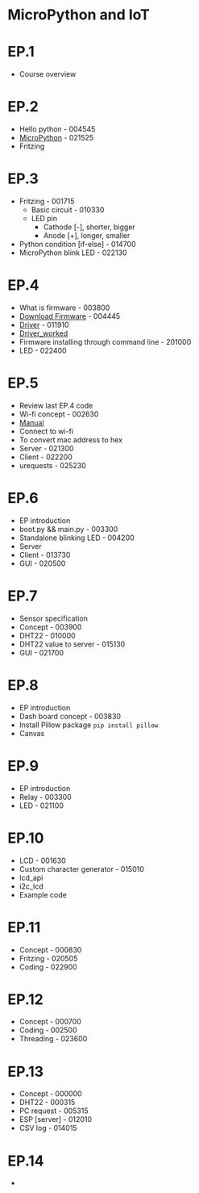 # MicroPython and IoT
# EP.1
- Course overview
# EP.2
- Hello python - 004545
- [MicroPython](https://micropython.org/unicorn/) - 021525
- Fritzing
# EP.3
- Fritzing - 001715 
    - Basic circuit - 010330
    - LED pin
        - Cathode [-], shorter, bigger
        - Anode [+], longer, smaller
- Python condition [if-else] - 014700
- MicroPython blink LED - 022130
# EP.4
- What is firmware - 003800
- [Download Firmware](https://micropython.org/download/) - 004445
- [Driver](https://www.silabs.com/developers/usb-to-uart-bridge-vcp-drivers) - 011910
- [Driver_worked](https://www.wemos.cc/en/latest/ch340_driver.html)
- Firmware installing through command line - 201000
- LED - 022400
# EP.5
- Review last EP.4 code
- Wi-fi concept - 002630
- [Manual](https://docs.micropython.org/en/latest/)
- Connect to wi-fi
- To convert mac address to hex
- Server - 021300
- Client - 022200
- urequests - 025230
# EP.6
- EP introduction
- boot.py && main.py - 003300
- Standalone blinking LED - 004200
- Server
- Client - 013730
- GUI - 020500
# EP.7
- Sensor specification
- Concept - 003900
- DHT22 - 010000
- DHT22 value to server - 015130
- GUI - 021700
# EP.8
- EP introduction
- Dash board concept - 003830
- Install Pillow package
`pip install pillow`
- Canvas
# EP.9
- EP introduction
- Relay - 003300
- LED - 021100
# EP.10
- LCD - 001630
- Custom character generator - 015010
- lcd_api
- i2c_lcd
- Example code
# EP.11
- Concept - 000830
- Fritzing - 020505
- Coding - 022900
# EP.12
- Concept - 000700
- Coding - 002500
- Threading - 023600
# EP.13
- Concept - 000000
- DHT22 - 000315
- PC request - 005315
- ESP [server] - 012010
- CSV log - 014015
# EP.14
- 